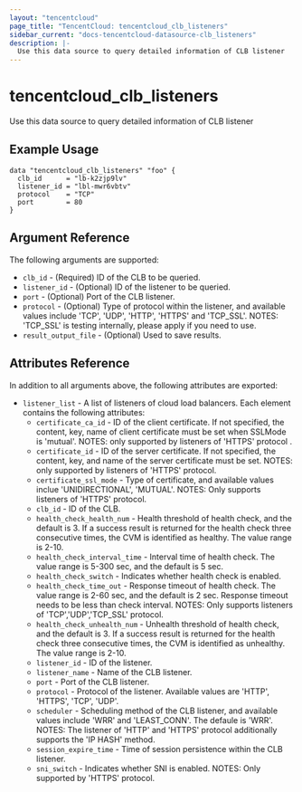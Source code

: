```yaml
---
layout: "tencentcloud"
page_title: "TencentCloud: tencentcloud_clb_listeners"
sidebar_current: "docs-tencentcloud-datasource-clb_listeners"
description: |-
  Use this data source to query detailed information of CLB listener
---
```


# tencentcloud_clb_listeners

Use this data source to query detailed information of CLB listener

## Example Usage

```hcl
data "tencentcloud_clb_listeners" "foo" {
  clb_id      = "lb-k2zjp9lv"
  listener_id = "lbl-mwr6vbtv"
  protocol    = "TCP"
  port        = 80
}
```

## Argument Reference

The following arguments are supported:

* `clb_id` - (Required) ID of the CLB to be queried.
* `listener_id` - (Optional) ID of the listener to be queried.
* `port` - (Optional) Port of the CLB listener.
* `protocol` - (Optional)  Type of protocol within the listener, and available values include 'TCP', 'UDP', 'HTTP', 'HTTPS' and 'TCP_SSL'. NOTES: 'TCP_SSL' is testing internally, please apply if you need to use.
* `result_output_file` - (Optional) Used to save results.

## Attributes Reference

In addition to all arguments above, the following attributes are exported:

* `listener_list` - A list of listeners of cloud load balancers. Each element contains the following attributes:
  * `certificate_ca_id` - ID of the client certificate. If not specified, the content, key, name of client certificate must be set when SSLMode is 'mutual'. NOTES: only supported by listeners of 'HTTPS' protocol .
  * `certificate_id` - ID of the server certificate. If not specified, the content, key, and name of the server certificate must be set. NOTES: only supported by listeners of 'HTTPS' protocol.
  * `certificate_ssl_mode` - Type of certificate, and available values inclue 'UNIDIRECTIONAL', 'MUTUAL'. NOTES: Only supports listeners of 'HTTPS' protocol.
  * `clb_id` - ID of the CLB.
  * `health_check_health_num` - Health threshold of health check, and the default is 3. If a success result is returned for the health check three consecutive times, the CVM is identified as healthy. The value range is 2-10.
  * `health_check_interval_time` - Interval time of health check. The value range is 5-300 sec, and the default is 5 sec.
  * `health_check_switch` - Indicates whether health check is enabled.
  * `health_check_time_out` - Response timeout of health check. The value range is 2-60 sec, and the default is 2 sec. Response timeout needs to be less than check interval. NOTES: Only supports listeners of 'TCP','UDP','TCP_SSL' protocol.
  * `health_check_unhealth_num` - Unhealth threshold of health check, and the default is 3. If a success result is returned for the health check three consecutive times, the CVM is identified as unhealthy. The value range is 2-10.
  * `listener_id` - ID of the listener.
  * `listener_name` - Name of the CLB listener.
  * `port` - Port of the CLB listener.
  * `protocol` - Protocol of the listener. Available values are 'HTTP', 'HTTPS', 'TCP', 'UDP'.
  * `scheduler` -  Scheduling method of the CLB listener, and available values include 'WRR' and 'LEAST_CONN'. The defaule is 'WRR'. NOTES: The listener of 'HTTP' and 'HTTPS' protocol additionally supports the 'IP HASH' method.
  * `session_expire_time` - Time of session persistence within the CLB listener.
  * `sni_switch` -  Indicates whether SNI is enabled. NOTES: Only supported by 'HTTPS' protocol.


